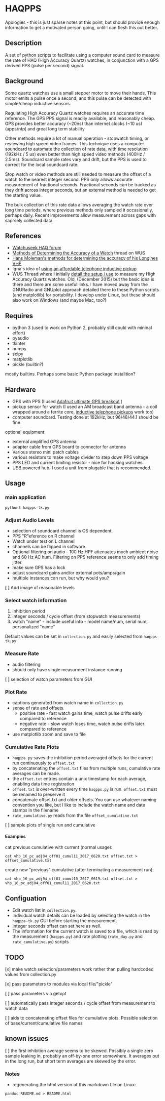 # HAQPPS

Apologies - this is just sparse notes at this point, but should provide enough information to get a motivated person going, until I can flesh this out better.

## Description

A set of python scripts to facilitate using a computer sound card to measure the rate of HAQ (High Accuracy Quartz) watches, in conjunction with a GPS derived PPS (pulse per second) signal.

## Background

Some quartz watches use a small stepper motor to move their hands. This motor emits a pulse once a second, and this pulse can be detected with simple/cheap inductive sensors.

Regulating High Accuracy Quartz watches requires an accurate time reference. The GPS PPS signal is readily available, and reasonably cheap. GPS provides better accuracy (~20ns) than internet clocks (~10 us)(apps/ntp) and great long term stability

Other methods require a lot of manual operation - stopwatch timing, or reviewing high speed video frames.  This technique uses a computer soundcard to automate the collection of rate data, with time resolution (192kHz / 5 us) even better than high speed video methods (400Hz / 2.5ms). Soundcard sample rates vary and drift, but the PPS is used to correct for the local soundcard rate.

 Stop watch or video methods are still needed to measure the offset of a watch to the nearest integer second. PPS only allows accurate measurement of fractional seconds. Fractional seconds can be tracked as they drift across integer seconds, but an external method is needed to get the starting value.

  The bulk collection of this rate data allows averaging the watch rate over long time periods, where previous methods only sampled it occasionally, perhaps daily. Recent improvements allow measurement across gaps with saprsely collected data.

## References

- [Watchuseek HAQ forum](http://forums.watchuseek.com/f9)
- [Methods of Determining the Accuracy of a Watch](http://forums.watchuseek.com/f9/methods-determining-accuracy-watch-382752.html)  thread on WUS
- [Hans Moleman's methods for determining the accuracy of his Longines VHP](http://forums.watchuseek.com/f9/just-data-molemans-hunt-milliseconds-168460.html)
- Igna's idea of [using an affordable telephone inductive pickup](http://forums.watchuseek.com/f9/methods-determining-accuracy-watch-382752-4.html#post13295914)
- WUS Thread where I initially [detail the setup I use](http://forums.watchuseek.com/f9/development-low-cost-high-accuracy-haq-rate-measurement-systen-2685921.html)  to measure my High Accuracy Quartz watches. Old, (December 2015) but the basic idea is there and there are some useful links.  I have moved away from the GNURadio and GNUplot approach detailed there to these Python scripts (and matplotlib) for portability. I develop under Linux, but these should also work on Windows (and maybe Mac, too?)

## Requires

- python 3 (used to work on Python 2, probably still could with mininal effort)
- pyaudio
- tkinter
- numpy
- scipy
- matplotlib
- pickle (builtin?)

mostly builtins. Perhaps some basic Python package installtion? 

## Hardware

- GPS with PPS (I used [Adafruit ultimate GPS breakout](https://www.adafruit.com/products/746) )
- pickup sensor for watch (I used an AM broadcast band antenna - a coil wrapped around a ferrite core, [inductive telephone pickups](https://www.amazon.com/gp/product/B0034I75IK) work too)
- computer soundcard. Testing done at 192kHz, but 96/48/44.1 should be fine

optional equipment

- external amplified GPS antenna
- adapter cable from GPS board to connector for antenna
- Various stereo mini patch cables
- various resistors to make voltage divider to step down PPS voltage
- PPS LED and current limiting resistor - nice for hacking watches.
- USB powered hub. I used a unit from plugable that is recommended.
    
## Usage

### main application

`python3 haqpps-tk.py`

### Adjust Audio Levels

- selection of soundcard channel is OS dependent.
- PPS "R"eference on R channel
- Watch under test on L channel
- channels can be flipped in software
- Optional filtering on audio - 100 Hz HPF attenuates much ambient noise and 60 Hz AC hum.  Filtering on PPS reference seems to only add timing jitter.
- make sure GPS has a lock
- adjust soundcard gains and/or external pots/amps/gain
- multiple instances can run, but why would you?

[ ]  Add image of reasonable levels

### Select watch information

1. inhibition period
2. integer seconds / cycle offset (from stopwatch measurements)
3. watch "name" - include useful info - model name/num, serial num, personalized "name"

 Default values can be set in `collection.py` and easily selected from `haqpps-tk.py`

### Measure Rate

- audio filtering
- should only have single measurment instance running

[ ]  selection of watch parameters from GUI

### Plot Rate

- captions generated from watch name in  `collection.py`
- sense of rate and offsets.
    + positive rate - fast watch gains time, watch pulse drifts early compared to reference
    + negative rate - slow watch loses time, watch pulse drifts later compared to reference
- use matplotlib zoom and save to file

### Cumulative Rate Plots

- `haqpps.py` saves the inhibition period averaged offsets for the current run continuously to `offset.txt`
- by concatenating the `offset.txt` files from multiple runs, cumulative rate averages can be made.
- the `offset.txt` entries contain a unix timestamp for each average, enabling data time registration
- `offset.txt` is over-written every time `haqpps.py` is run. `offset.txt` must be renamed to preserve it
- concatenate offset.txt and older offsets.  You can use whatever naming convention you like, but I like to include the watch name and date stamps in the filename
- `rate_cumulative.py` reads from the file `offset_cumulative.txt`

[ ] sample plots of single run and cumulative

#### Examples

cat previous cumulative with current (normal usage):

`cat vhp_16_pc_adj04_off01_cumul11_2017_0620.txt offset.txt > offset_cumulative.txt`

create new "previous" cumulative (after terminating a measurement run):

`cat vhp_16_pc_adj04_off01_cumul10_2017_0619.txt offset.txt > vhp_16_pc_adj04_off01_cumul11_2017_0620.txt`

## Configuation

- Edit watch list in `collection.py`.
- Individual watch details can be loaded by selecting the watch in the `haqpps-tk.py` GUI before starting the measurement.
- Integer seconds offset can set here as well.
- The information for the current watch is saved to a file, which is read by the measurement (`haqpps.py`) and rate plotting (`rate_day.py` and `rate_cumulative.py`) scripts



## TODO

[x] make watch selection/parameters work rather than pulling hardcoded values from collection.py

[x] pass parameters to modules via local file/"pickle"

[ ] pass parameters via getopt

[ ] automatically pass integer seconds / cycle offset from measurement to watch data

[ ] aids to concatenating offset files for cumulative plots.  Possible selection of base/current/cumulative file names

## known issues

[ ] the first inhibition average seems to be skewed. Possibly a single zero sample leaking in, probably an off-by-one error somewhere.  It averages out in the long run, but short term averages are skewed by the error.


### Notes

- regenerating the html version of this markdown file on Linux:

`pandoc README.md > README.html`